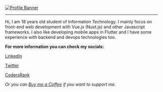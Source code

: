 ## 

[![Profile Banner](https://ghprofile.s3.eu-central-1.amazonaws.com/profile_banner_new.png)](https://linkedin.com/in/brebera)

------

Hi, I am 18 years old student of Information Technology. I mainly focus on front-end web development with Vue.js (Nuxt.js) and other Javascript frameworks. I also like developing mobile apps in Flutter and I have some experience with backend and devops technologies too.

**For more information you can check my socials:** 

[LinkedIn](https://linkedin.com/in/brebera)

[Twitter](https://twitter.com/breberafilip)

[CodersRank](https://profile.codersrank.io/user/breberafilip/)

*Or you can [Buy me a Coffee](https://ko-fi.com/breberaf) if you want to support me.*

